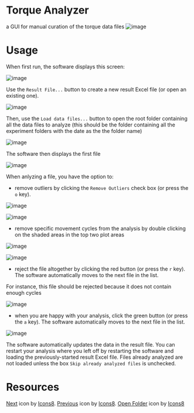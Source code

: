 # Torque Analyzer
a GUI for manual curation of the torque data files
![image](https://github.com/user-attachments/assets/5e0624c2-eeb8-4ca1-8325-f0fb014257a2)


# Usage
When first run, the software displays this screen:

![image](https://github.com/user-attachments/assets/e528673d-6ddc-4aaf-bf57-172c134933f7)


Use the `Result File...` button to create a new result Excel file (or open an existing one).

![image](https://github.com/user-attachments/assets/289cb568-6907-4ed9-9dfe-6abe7a8ee06a)



Then, use the `Load data files...` button to open the root folder containing all the data files to analyze (this should be the folder containing all the experiment folders with the date as the the folder name)

![image](https://github.com/user-attachments/assets/b6251af1-f913-479c-9cc9-b1f8aac62dd5)


The software then displays the first file

![image](https://github.com/user-attachments/assets/4114fe5b-fac3-44ee-a5ed-dc81b929b0c1)


When anlyzing a file, you have the option to:

- remove outliers by clicking the `Remove Outliers` check box (or press the `o` key).

![image](https://github.com/user-attachments/assets/71d63642-386f-4e24-ba7c-ae457525037b)

![image](https://github.com/user-attachments/assets/d8e96f34-aa90-4df3-ad65-d5837a5ede26)

- remove specific movement cycles from the analysis by double clicking on the shaded areas in the top two plot areas

![image](https://github.com/user-attachments/assets/b7e4cc10-7003-4403-a6f6-c263043ce33f)

![image](https://github.com/user-attachments/assets/26d14d49-9d7a-49a3-8787-ffaea6a49b19)

- reject the file altogether by clicking the red button (or press the `r` key). The software automatically moves to the next file in the list.

For instance, this file should be rejected because it does not contain enough cycles

![image](https://github.com/user-attachments/assets/a970643e-dabe-4e55-8599-6a8a2f16e454)

- when you are happy with your analysis, click the green button (or press the `a` key). The software automatically moves to the next file in the list.

![image](https://github.com/user-attachments/assets/31730adc-d0c6-4379-a378-db23c597e190)

The software automatically updates the data in the result file. You can restart your analysis where you left off by restarting the software and loading the previously-started result Excel file. Files already analyzed are not loaded unless the box `Skip already analyzed files` is unchecked.

# Resources
<a target="_blank" href="https://icons8.com/icon/4r5HpCBBbNn8/next-page">Next</a> icon by <a target="_blank" href="https://icons8.com">Icons8</a>. <a target="_blank" href="https://icons8.com/icon/LeIi2nYOolQt/back-to">Previous</a> icon by <a target="_blank" href="https://icons8.com">Icons8</a>. <a target="_blank" href="https://icons8.com/icon/Y5jV4wJL13np/open-folder">Open Folder</a> icon by <a target="_blank" href="https://icons8.com">Icons8</a>
